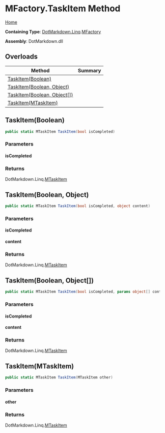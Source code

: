 # MFactory\.TaskItem Method

[Home](../../../../README.md)

**Containing Type**: [DotMarkdown.Linq](../../README.md)\.[MFactory](../README.md)

**Assembly**: DotMarkdown\.dll

## Overloads

| Method | Summary |
| ------ | ------- |
| [TaskItem(Boolean)](#DotMarkdown_Linq_MFactory_TaskItem_System_Boolean_) | |
| [TaskItem(Boolean, Object)](#DotMarkdown_Linq_MFactory_TaskItem_System_Boolean_System_Object_) | |
| [TaskItem(Boolean, Object\[\])](#DotMarkdown_Linq_MFactory_TaskItem_System_Boolean_System_Object___) | |
| [TaskItem(MTaskItem)](#DotMarkdown_Linq_MFactory_TaskItem_DotMarkdown_Linq_MTaskItem_) | |

## TaskItem\(Boolean\)<a name="DotMarkdown_Linq_MFactory_TaskItem_System_Boolean_"></a>

```csharp
public static MTaskItem TaskItem(bool isCompleted)
```

### Parameters

#### isCompleted

### Returns

DotMarkdown\.Linq\.[MTaskItem](../../MTaskItem/README.md)

## TaskItem\(Boolean, Object\)<a name="DotMarkdown_Linq_MFactory_TaskItem_System_Boolean_System_Object_"></a>

```csharp
public static MTaskItem TaskItem(bool isCompleted, object content)
```

### Parameters

#### isCompleted

#### content

### Returns

DotMarkdown\.Linq\.[MTaskItem](../../MTaskItem/README.md)

## TaskItem\(Boolean, Object\[\]\)<a name="DotMarkdown_Linq_MFactory_TaskItem_System_Boolean_System_Object___"></a>

```csharp
public static MTaskItem TaskItem(bool isCompleted, params object[] content)
```

### Parameters

#### isCompleted

#### content

### Returns

DotMarkdown\.Linq\.[MTaskItem](../../MTaskItem/README.md)

## TaskItem\(MTaskItem\)<a name="DotMarkdown_Linq_MFactory_TaskItem_DotMarkdown_Linq_MTaskItem_"></a>

```csharp
public static MTaskItem TaskItem(MTaskItem other)
```

### Parameters

#### other

### Returns

DotMarkdown\.Linq\.[MTaskItem](../../MTaskItem/README.md)

